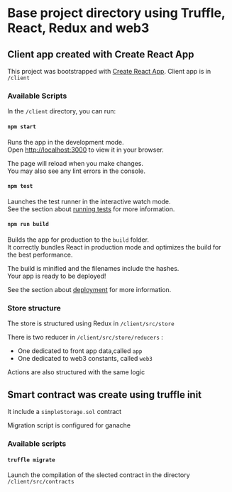 # Base project directory using Truffle, React, Redux and web3

## Client app created with Create React App

This project was bootstrapped with [Create React App](https://github.com/facebook/create-react-app).
Client app is in ```/client```

### Available Scripts

In the ```/client``` directory, you can run:

#### `npm start`

Runs the app in the development mode.\
Open [http://localhost:3000](http://localhost:3000) to view it in your browser.

The page will reload when you make changes.\
You may also see any lint errors in the console.

#### `npm test`

Launches the test runner in the interactive watch mode.\
See the section about [running tests](https://facebook.github.io/create-react-app/docs/running-tests) for more information.

#### `npm run build`

Builds the app for production to the `build` folder.\
It correctly bundles React in production mode and optimizes the build for the best performance.

The build is minified and the filenames include the hashes.\
Your app is ready to be deployed!

See the section about [deployment](https://facebook.github.io/create-react-app/docs/deployment) for more information.


### Store structure
The store is structured using Redux in ```/client/src/store```

There is two reducer in ```/client/src/store/reducers``` :
- One dedicated to front app data,called ```app```
- One dedicated to web3 constants, called ```web3```

Actions are also structured with the same logic


## Smart contract was create using truffle init

It include a `simpleStorage.sol` contract

Migration script is configured for ganache

### Available scripts
#### `truffle migrate`
Launch the compilation of the slected contract in the directory `/client/src/contracts`